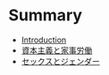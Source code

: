 <!-- coding: utf-8 -->

# Summary

* [Introduction](README.md)
* [資本主義と家事労働](010-feminism.md)
* [セックスとジェンダー](020-gender.md)
